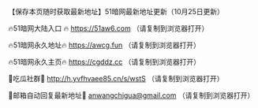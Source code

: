 【保存本页随时获取最新地址】51暗网最新地址更新（10月25日更新）

🔥51暗网大陆入口 🔥 https://51aw6.com （请复制到浏览器打开）

🔥51暗网永久地址🔥  https://awcg.fun （请复制到浏览器打开）

🔥51暗网永久主页🔥  https://cgddz.cc （请复制到浏览器打开）

💋吃瓜社群💋 http://h.yvfhvaee85.cn/s/wstS （请复制到浏览器打开）

💋邮箱自动回复最新地址💋 anwangchigua@gmail.com （请复制到浏览器打开）
